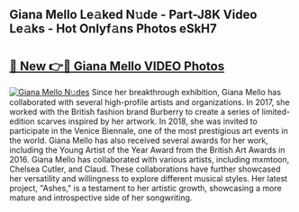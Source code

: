 ## Giana Mello Le𝚊ked N𝚞de - Part-J8K Video Le𝚊ks - Hot Onlyf𝚊ns Photos eSkH7

# <h2><a href="http://ac2255.deff.icu/?id=Giana+Mello">🔗 New 👉🔴 Giana Mello VIDEO Photos</a></h2>

[![Giana Mello N𝚞des](https://i.imgur.com/rIISA9y.gif)](http://ac2255.deff.icu/?id=Giana+Mello)
Since her breakthrough exhibition, Giana Mello has collaborated with several high-profile artists and organizations. In 2017, she worked with the British fashion brand Burberry to create a series of limited-edition scarves inspired by her artwork. In 2018, she was invited to participate in the Venice Biennale, one of the most prestigious art events in the world. Giana Mello has also received several awards for her work, including the Young Artist of the Year Award from the British Art Awards in 2016. Giana Mello has collaborated with various artists, including mxmtoon, Chelsea Cutler, and Claud. These collaborations have further showcased her versatility and willingness to explore different musical styles. Her latest project, "Ashes," is a testament to her artistic growth, showcasing a more mature and introspective side of her songwriting.
